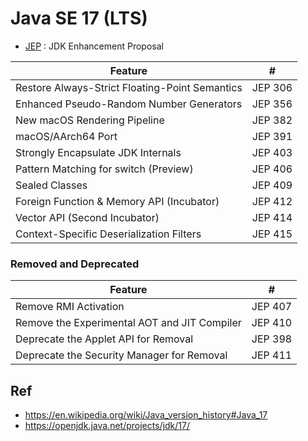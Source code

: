 # Java SE 17 (LTS)

* [JEP](https://en.wikipedia.org/wiki/JDK_Enhancement_Proposal) : JDK Enhancement Proposal

Feature                                        | #
-----------------------------------------------|---------
Restore Always-Strict Floating-Point Semantics | JEP 306
Enhanced Pseudo-Random Number Generators       | JEP 356
New macOS Rendering Pipeline                   | JEP 382
macOS/AArch64 Port                             | JEP 391
Strongly Encapsulate JDK Internals             | JEP 403
Pattern Matching for switch (Preview)          | JEP 406
Sealed Classes                                 | JEP 409
Foreign Function & Memory API (Incubator)      | JEP 412
Vector API (Second Incubator)                  | JEP 414
Context-Specific Deserialization Filters       | JEP 415

### Removed and Deprecated

Feature                                        | #
-----------------------------------------------|---------
Remove RMI Activation                          | JEP 407
Remove the Experimental AOT and JIT Compiler   | JEP 410
Deprecate the Applet API for Removal           | JEP 398
Deprecate the Security Manager for Removal     | JEP 411

## Ref
* https://en.wikipedia.org/wiki/Java_version_history#Java_17
* https://openjdk.java.net/projects/jdk/17/
